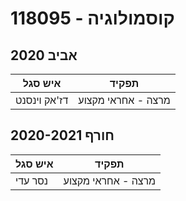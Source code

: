 # 118095 - קוסמולוגיה

## אביב 2020

| איש סגל | תפקיד |
| ---- | ---- |
| דז'אק וינסנט | מרצה - אחראי מקצוע |

## חורף 2020-2021

| איש סגל | תפקיד |
| ---- | ---- |
| נסר עדי | מרצה - אחראי מקצוע |

